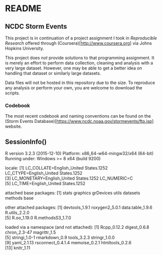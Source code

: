 # README

## NCDC Storm Events

This project is in continuation of a project assignment I took in *Reproducible Research* offered through (Coursera)[http://www.coursera.org] via Johns Hopkins University. 

This project does *not* provide solutions to that programming assignment. It is merely an effort to perform data collection, cleaning and analysis with a very large dataset. However, one may be able to get a better idea on handling that dataset or similarly large datasets. 

Data files will not be hosted in this repository due to the size. To reproduce any analysis or perform your own, you are welcome to download the scripts. 

### Codebook

The most recent codebook and naming conventions can be found on the (Storm Events Database)[https://www.ncdc.noaa.gov/stormevents/ftp.jsp] website.

## SessionInfo()

R version 3.2.3 (2015-12-10)
Platform: x86_64-w64-mingw32/x64 (64-bit)
Running under: Windows >= 8 x64 (build 9200)

locale:
[1] LC_COLLATE=English_United States.1252  LC_CTYPE=English_United States.1252   
[3] LC_MONETARY=English_United States.1252 LC_NUMERIC=C                          
[5] LC_TIME=English_United States.1252    

attached base packages:
[1] stats     graphics  grDevices utils     datasets  methods   base     

other attached packages:
[1] devtools_1.9.1    roxygen2_5.0.1    data.table_1.9.6  R.utils_2.2.0    
[5] R.oo_1.19.0       R.methodsS3_1.7.0

loaded via a namespace (and not attached):
 [1] Rcpp_0.12.2       digest_0.6.8      chron_2.3-47      magrittr_1.5     
 [5] stringi_1.0-1     rmarkdown_0.9     tools_3.2.3       stringr_1.0.0    
 [9] yaml_2.1.13       rsconnect_0.4.1.4 memoise_0.2.1     htmltools_0.2.6  
[13] knitr_1.11  